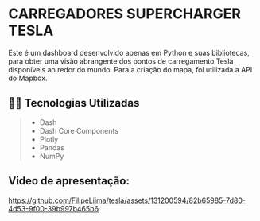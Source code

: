 # CARREGADORES SUPERCHARGER TESLA

Este é um dashboard desenvolvido apenas em Python e suas bibliotecas, para obter uma visão abrangente dos pontos de carregamento Tesla disponíveis ao redor do mundo. Para a criação do mapa, foi utilizada a API do Mapbox.

## 👨‍💻 Tecnologias Utilizadas

> - Dash
> - Dash Core Components
> - Plotly
> - Pandas
> - NumPy

## Video de apresentação:

https://github.com/FilipeLiima/tesla/assets/131200594/82b65985-7d80-4d53-9f00-39b997b465b6

